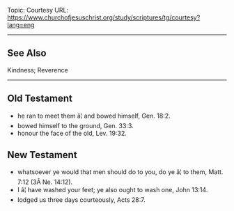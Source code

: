 Topic: Courtesy
URL: https://www.churchofjesuschrist.org/study/scriptures/tg/courtesy?lang=eng

---

## See Also

Kindness; Reverence

---

## Old Testament

- he ran to meet them â¦ and bowed himself, Gen. 18:2.
- bowed himself to the ground, Gen. 33:3.
- honour the face of the old, Lev. 19:32.

## New Testament

- whatsoever ye would that men should do to you, do ye â¦ to them, Matt. 7:12 (3Â Ne. 14:12).
- I â¦ have washed your feet; ye also ought to wash one, John 13:14.
- lodged us three days courteously, Acts 28:7.

